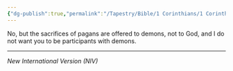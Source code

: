 ```yaml
---
{"dg-publish":true,"permalink":"/Tapestry/Bible/1 Corinthians/1 Corinthians 10_20/","title":"1 Corinthians 10:20","hide":true,"tags":["bible-verse","bible-verse"],"dgHomeLink":true,"dgShowLocalGraph":true,"dgEnableSearch":true}
---
```


No, but the sacrifices of pagans are offered to demons, not to God, and I do not want you to be participants with demons.

---
*New International Version (NIV)*